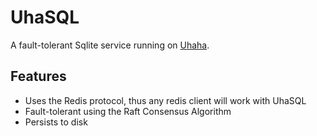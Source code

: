 # UhaSQL

A fault-tolerant Sqlite service running on [Uhaha](https://github.com/tidwall/uhaha).

## Features

- Uses the Redis protocol, thus any redis client will work with UhaSQL
- Fault-tolerant using the Raft Consensus Algorithm
- Persists to disk


